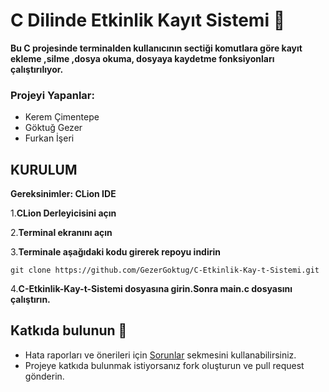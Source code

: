 # C Dilinde Etkinlik Kayıt Sistemi 📃
**<p>Bu C projesinde terminalden kullanıcının sectiği komutlara göre kayıt ekleme ,silme ,dosya okuma, dosyaya kaydetme  fonksiyonları çalıştırılıyor.</p>**
**<h3>Projeyi Yapanlar:</h3>**
<ul>
<li>Kerem Çimentepe</li>
<li>Göktuğ Gezer</li>
<li>Furkan İşeri</li>
  
</ul>


## KURULUM

**<p>Gereksinimler: CLion IDE</p>** 

1.**CLion Derleyicisini açın**


2.**Terminal ekranını açın**


3.**Terminale aşağıdaki kodu girerek repoyu indirin**

```
git clone https://github.com/GezerGoktug/C-Etkinlik-Kay-t-Sistemi.git
```


4.**C-Etkinlik-Kay-t-Sistemi dosyasına girin.Sonra main.c dosyasını çalıştırın.**




## Katkıda bulunun 🤝

- Hata raporları ve önerileri için [Sorunlar](https://github.com/GezerGoktug/C-Etkinlik-Kay-t-Sistemi) sekmesini kullanabilirsiniz.
- Projeye katkıda bulunmak istiyorsanız fork oluşturun ve pull request gönderin.
